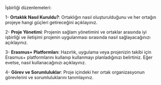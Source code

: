 İşbirliği düzenlemeleri:

1- **Ortaklık Nasıl Kuruldu?**: Ortaklığın nasıl oluşturulduğunu ve her ortağın projeye hangi güçleri getireceğini açıklayınız.

2- **Proje Yönetimi**: Projenin sağlam yönetimini ve ortaklar arasında iyi işbirliği ve iletişimi projenin uygulanması sırasında nasıl sağlayacağınızı açıklayınız.

3- **Erasmus+ Platformları**: Hazırlık, uygulama veya projenizin takibi için Erasmus+ platformlarını kullanıp kullanmayı planladığınızı belirtiniz. Eğer evetse, nasıl kullanacağınızı açıklayınız.

4- **Görev ve Sorumluluklar**: Proje içindeki her ortak organizasyonun görevlerini ve sorumluluklarını tanımlayınız.

